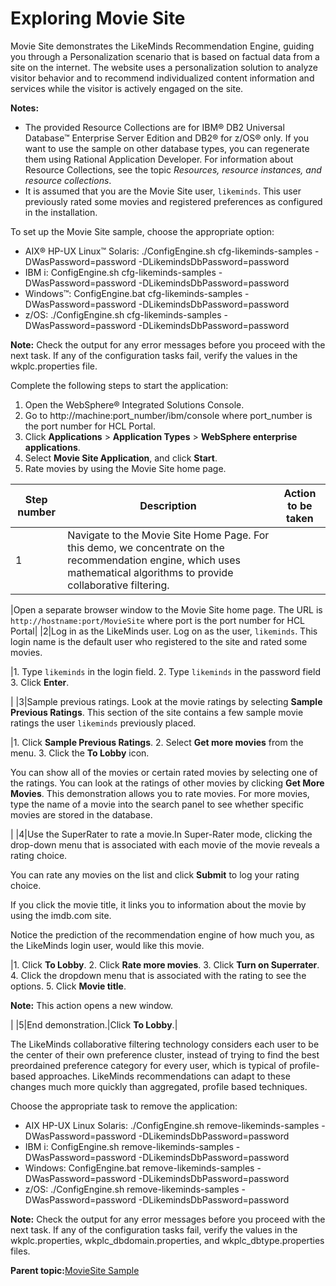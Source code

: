 # Exploring Movie Site

Movie Site demonstrates the LikeMinds Recommendation Engine, guiding you through a Personalization scenario that is based on factual data from a site on the internet. The website uses a personalization solution to analyze visitor behavior and to recommend individualized content information and services while the visitor is actively engaged on the site.

**Notes:**

-   The provided Resource Collections are for IBM® DB2 Universal Database™ Enterprise Server Edition and DB2® for z/OS® only. If you want to use the sample on other database types, you can regenerate them using Rational Application Developer. For information about Resource Collections, see the topic *Resources, resource instances, and resource collections*.
-   It is assumed that you are the Movie Site user, `likeminds`. This user previously rated some movies and registered preferences as configured in the installation.

To set up the Movie Site sample, choose the appropriate option:

-   AIX® HP-UX Linux™ Solaris: ./ConfigEngine.sh cfg-likeminds-samples -DWasPassword=password -DLikemindsDbPassword=password
-   IBM i: ConfigEngine.sh cfg-likeminds-samples -DWasPassword=password -DLikemindsDbPassword=password
-   Windows™: ConfigEngine.bat cfg-likeminds-samples -DWasPassword=password -DLikemindsDbPassword=password
-   z/OS: ./ConfigEngine.sh cfg-likeminds-samples -DWasPassword=password -DLikemindsDbPassword=password

**Note:** Check the output for any error messages before you proceed with the next task. If any of the configuration tasks fail, verify the values in the wkplc.properties file.

Complete the following steps to start the application:

1.  Open the WebSphere® Integrated Solutions Console.
2.  Go to http://machine:port\_number/ibm/console where port\_number is the port number for HCL Portal.
3.  Click **Applications** \> **Application Types** \> **WebSphere enterprise applications**.
4.  Select **Movie Site Application**, and click **Start**.
5.  Rate movies by using the Movie Site home page.

|Step number|Description|Action to be taken|
|-----------|-----------|------------------|
|1|Navigate to the Movie Site Home Page. For this demo, we concentrate on the recommendation engine, which uses mathematical algorithms to provide collaborative filtering.

|Open a separate browser window to the Movie Site home page. The URL is `http://hostname:port/MovieSite` where port is the port number for HCL Portal|
|2|Log in as the LikeMinds user. Log on as the user, `likeminds`. This login name is the default user who registered to the site and rated some movies.

|1.  Type `likeminds` in the login field.
2.  Type `likeminds` in the password field
3.  Click **Enter**.

|
|3|Sample previous ratings. Look at the movie ratings by selecting **Sample Previous Ratings**. This section of the site contains a few sample movie ratings the user `likeminds` previously placed.

|1.  Click **Sample Previous Ratings**.
2.  Select **Get more movies** from the menu.
3.  Click the **To Lobby** icon.

You can show all of the movies or certain rated movies by selecting one of the ratings. You can look at the ratings of other movies by clicking **Get More Movies**. This demonstration allows you to rate movies. For more movies, type the name of a movie into the search panel to see whether specific movies are stored in the database.

|
|4|Use the SuperRater to rate a movie.In Super-Rater mode, clicking the drop-down menu that is associated with each movie of the movie reveals a rating choice.

You can rate any movies on the list and click **Submit** to log your rating choice.

If you click the movie title, it links you to information about the movie by using the imdb.com site.

Notice the prediction of the recommendation engine of how much you, as the LikeMinds login user, would like this movie.

|1.  Click **To Lobby**.
2.  Click **Rate more movies**.
3.  Click **Turn on Superrater**.
4.  Click the dropdown menu that is associated with the rating to see the options.
5.  Click **Movie title**.

**Note:** This action opens a new window.


|
|5|End demonstration.|Click **To Lobby**.|

The LikeMinds collaborative filtering technology considers each user to be the center of their own preference cluster, instead of trying to find the best preordained preference category for every user, which is typical of profile-based approaches. LikeMinds recommendations can adapt to these changes much more quickly than aggregated, profile based techniques.

Choose the appropriate task to remove the application:

-   AIX HP-UX Linux Solaris: ./ConfigEngine.sh remove-likeminds-samples -DWasPassword=password -DLikemindsDbPassword=password
-   IBM i: ConfigEngine.sh remove-likeminds-samples -DWasPassword=password -DLikemindsDbPassword=password
-   Windows: ConfigEngine.bat remove-likeminds-samples -DWasPassword=password -DLikemindsDbPassword=password
-   z/OS: ./ConfigEngine.sh remove-likeminds-samples -DWasPassword=password -DLikemindsDbPassword=password

**Note:** Check the output for any error messages before you proceed with the next task. If any of the configuration tasks fail, verify the values in the wkplc.properties, wkplc\_dbdomain.properties, and wkplc\_dbtype.properties files.

**Parent topic:**[MovieSite Sample](../pzn/pzn_moviesite_sample.md)

